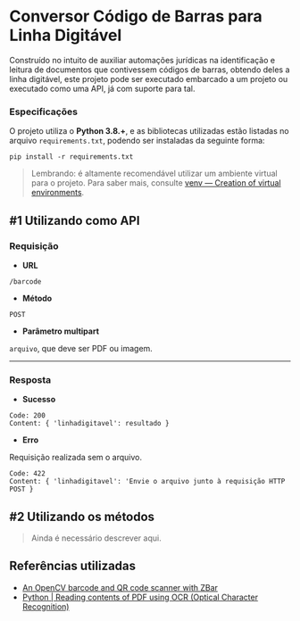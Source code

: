 # Conversor Código de Barras para Linha Digitável

Construído no intuito de auxiliar automações jurídicas na identificação e leitura de documentos que contivessem
códigos de barras, obtendo deles a linha digitável, este projeto pode ser executado embarcado a um projeto ou executado
como uma API, já com suporte para tal.

### Especificações

O projeto utiliza o **Python 3.8.+**, e as bibliotecas utilizadas estão listadas no arquivo `requirements.txt`, 
podendo ser instaladas da seguinte forma:

`pip install -r requirements.txt`

> Lembrando: é altamente recomendável utilizar um ambiente virtual para o projeto. Para saber mais, consulte 
[venv — Creation of virtual environments](https://docs.python.org/3/library/venv.html).

## #1 Utilizando como API

### Requisição

- **URL**

`/barcode`

- **Método**

`POST`

- **Parâmetro multipart**

`arquivo`, que deve ser PDF ou imagem.

---

### Resposta

- **Sucesso**

```
Code: 200
Content: { 'linhadigitavel': resultado } 
```

- **Erro**

Requisição realizada sem o arquivo.

```
Code: 422
Content: { 'linhadigitavel': 'Envie o arquivo junto à requisição HTTP POST } 
```

## #2 Utilizando os métodos

> Ainda é necessário descrever aqui.

## Referências utilizadas

- [An OpenCV barcode and QR code scanner with ZBar](https://www.pyimagesearch.com/2018/05/21/an-opencv-barcode-and-qr-code-scanner-with-zbar/)
- [Python | Reading contents of PDF using OCR (Optical Character Recognition)](https://www.geeksforgeeks.org/python-reading-contents-of-pdf-using-ocr-optical-character-recognition/)